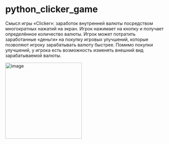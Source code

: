 # python_clicker_game

Смысл игры «Clicker»: заработок внутренней валюты посредством многократных нажатий на экран.
Игрок нажимает на кнопку и получает определённое количество валюты.
Игрок может потратить заработанные «деньги» на покупку игровых улучшений, которые позволяют игроку зарабатывать валюту быстрее.
Помимо покупки улучшений, у игрока есть возможность изменять внешний вид зарабатываемой валюты.

<img width="241" alt="image" src="https://github.com/antonkrylov1/python_clicker_game/assets/71096196/a7db7fb1-85d2-4c27-bc66-b180b226c802">
